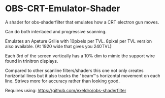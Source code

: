 # OBS-CRT-Emulator-Shader
A shader for obs-shaderfilter that emulates how a CRT electron gun moves.

Can do both interlaced and progressive scanning.

Emulates an Apeture Grille with 10pixels per TVL.
8pixel per TVL version also available. (At 1920 wide that gives you 240TVL)

Each 3rd of the screen vertically has a 10% dim to mimic the support wire found in trinitron displays.

Compared to other scanline filters/shaders this one not only creates horizontal lines but it also tracks the "beam"'s horizontal movement on each line.
Strives more for accuracy rather than looking good.

Requires using: https://github.com/exeldro/obs-shaderfilter
